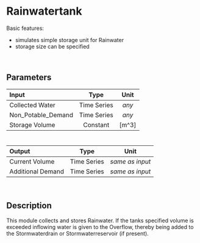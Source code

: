 

# Rainwatertank

Basic features:

 - simulates simple storage unit for Rainwater
 - storage size can be specified
 
<br>

## Parameters 



| Input  | Type  |  Unit  |
| :------------ |:---------------:| :-----:|	
| Collected Water      | Time Series | _any_ |
| 	Non_Potable_Demand | Time Series  |   _any_ |
| 	Storage Volume | Constant  |   [m^3] |


# 

|Output  | Type  |  Unit  |
| :------------ |:---------------:| :-----:|
|    Current Volume  | Time Series |  _same as input_ |
|    Additional Demand |    Time Series     |  _same as input_  |




<br>

## Description 

This module collects and stores Rainwater. If the tanks specified volume is exceeded inflowing water is given to the Overflow, thereby being added to the Stormwaterdrain or Stormwaterreservoir (if present).


<br>




